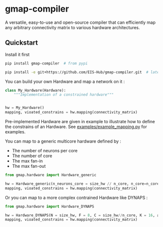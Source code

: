 # gmap-compiler
A versatile, easy-to-use and open-source compiler that can efficiently map any arbitrary connectivity matrix to various hardware architectures.


## Quickstart

Install it first
```bash
pip install gmap-compiler  # from pypi

pip install -e git+https://github.com/EIS-Hub/gmap-compiler.git  # latest from github
```


You can build your own Hardware and map a network on it :
```python
class My_Hardware(Hardware):
    """Implementation of a constrained hardware"""


hw = My_Hardware()
mapping, vioated_constrains = hw.mapping(connectivity_matrix)
```

Pre-implemented Hardware are given in example to illustrate how to define the constrains of an Hardware.
See [examples/example_mapping.py](https://github.com/EIS-Hub/gmap-compiler/blob/main/examples/example_mapping.py) for examples.

You can map to a generic multicore hardware defined by :
- The number of neurons per core
- The number of core
- The max fan-in
- The max fan-out


```python
from gmap.hardware import Hardware_generic

hw = Hardware_generic(n_neurons_core = size_hw // n_core, n_core=n_core, n_fanI=20, n_fanO=20)
mapping, vioated_constrains = hw.mapping(connectivity_matrix)
```


Or you can map to a more complex contrained Hardware like DYNAPS :
```python
from gmap.hardware import Hardware_DYNAPS

hw = Hardware_DYNAPS(N = size_hw, F = 8, C = size_hw//n_core, K = 16, alpha = 1)
mapping, vioated_constrains = hw.mapping(connectivity_matrix)
```






